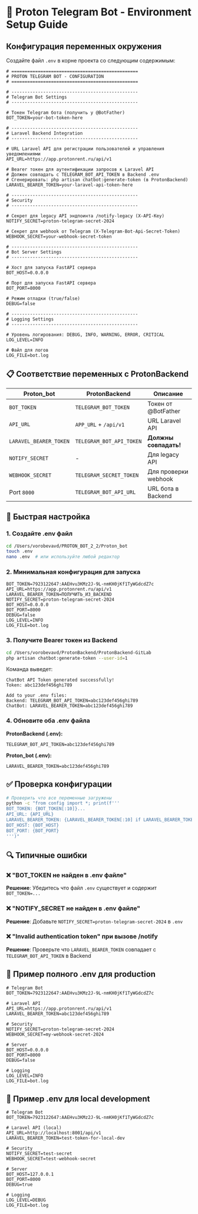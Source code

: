 # 🔧 Proton Telegram Bot - Environment Setup Guide

## Конфигурация переменных окружения

Создайте файл `.env` в корне проекта со следующим содержимым:

```env
# ================================================
# PROTON TELEGRAM BOT - CONFIGURATION
# ================================================

# ------------------------------------------------
# Telegram Bot Settings
# ------------------------------------------------

# Токен Telegram бота (получить у @BotFather)
BOT_TOKEN=your-bot-token-here

# ------------------------------------------------
# Laravel Backend Integration
# ------------------------------------------------

# URL Laravel API для регистрации пользователей и управления уведомлениями
API_URL=https://app.protonrent.ru/api/v1

# Bearer токен для аутентификации запросов к Laravel API
# Должен совпадать с TELEGRAM_BOT_API_TOKEN в Backend .env
# Сгенерировать: php artisan chatbot:generate-token (в ProtonBackend)
LARAVEL_BEARER_TOKEN=your-laravel-api-token-here

# ------------------------------------------------
# Security
# ------------------------------------------------

# Секрет для legacy API эндпоинта /notify-legacy (X-API-Key)
NOTIFY_SECRET=proton-telegram-secret-2024

# Секрет для webhook от Telegram (X-Telegram-Bot-Api-Secret-Token)
WEBHOOK_SECRET=your-webhook-secret-token

# ------------------------------------------------
# Bot Server Settings
# ------------------------------------------------

# Хост для запуска FastAPI сервера
BOT_HOST=0.0.0.0

# Порт для запуска FastAPI сервера
BOT_PORT=8000

# Режим отладки (true/false)
DEBUG=false

# ------------------------------------------------
# Logging Settings
# ------------------------------------------------

# Уровень логирования: DEBUG, INFO, WARNING, ERROR, CRITICAL
LOG_LEVEL=INFO

# Файл для логов
LOG_FILE=bot.log
```

## 📋 Соответствие переменных с ProtonBackend

| Proton_bot | ProtonBackend | Описание |
|------------|---------------|----------|
| `BOT_TOKEN` | `TELEGRAM_BOT_TOKEN` | Токен от @BotFather |
| `API_URL` | `APP_URL` + `/api/v1` | URL Laravel API |
| `LARAVEL_BEARER_TOKEN` | `TELEGRAM_BOT_API_TOKEN` | **Должны совпадать!** |
| `NOTIFY_SECRET` | - | Для legacy API |
| `WEBHOOK_SECRET` | `TELEGRAM_SECRET_TOKEN` | Для проверки webhook |
| Port `8000` | `TELEGRAM_BOT_API_URL` | URL бота в Backend |

## 🚀 Быстрая настройка

### 1. Создайте .env файл

```bash
cd /Users/vorobevavd/PROTON_BOT_2_2/Proton_bot
touch .env
nano .env  # или используйте любой редактор
```

### 2. Минимальная конфигурация для запуска

```env
BOT_TOKEN=7923122647:AAEHvu3KMz2J-9L-nmKH0jKf1TyWGdcdZ7c
API_URL=https://app.protonrent.ru/api/v1
LARAVEL_BEARER_TOKEN=ПОЛУЧИТЬ_ИЗ_BACKEND
NOTIFY_SECRET=proton-telegram-secret-2024
BOT_HOST=0.0.0.0
BOT_PORT=8000
DEBUG=false
LOG_LEVEL=INFO
LOG_FILE=bot.log
```

### 3. Получите Bearer токен из Backend

```bash
cd /Users/vorobevavd/ProtonBackend/ProtonBackend-GitLab
php artisan chatbot:generate-token --user-id=1
```

Команда выведет:
```
ChatBot API Token generated successfully!
Token: abc123def456ghi789

Add to your .env files:
Backend: TELEGRAM_BOT_API_TOKEN=abc123def456ghi789
ChatBot: LARAVEL_BEARER_TOKEN=abc123def456ghi789
```

### 4. Обновите оба .env файла

**ProtonBackend (.env):**
```env
TELEGRAM_BOT_API_TOKEN=abc123def456ghi789
```

**Proton_bot (.env):**
```env
LARAVEL_BEARER_TOKEN=abc123def456ghi789
```

## ✅ Проверка конфигурации

```bash
# Проверить что все переменные загружены
python -c "from config import *; print(f'''
BOT_TOKEN: {BOT_TOKEN[:10]}...
API_URL: {API_URL}
LARAVEL_BEARER_TOKEN: {LARAVEL_BEARER_TOKEN[:10] if LARAVEL_BEARER_TOKEN else "NOT SET"}...
BOT_HOST: {BOT_HOST}
BOT_PORT: {BOT_PORT}
''')"
```

## 🔍 Типичные ошибки

### ❌ "BOT_TOKEN не найден в .env файле"
**Решение**: Убедитесь что файл `.env` существует и содержит `BOT_TOKEN=...`

### ❌ "NOTIFY_SECRET не найден в .env файле"
**Решение**: Добавьте `NOTIFY_SECRET=proton-telegram-secret-2024` в `.env`

### ❌ "Invalid authentication token" при вызове /notify
**Решение**: Проверьте что `LARAVEL_BEARER_TOKEN` совпадает с `TELEGRAM_BOT_API_TOKEN` в Backend

## 📝 Пример полного .env для production

```env
# Telegram Bot
BOT_TOKEN=7923122647:AAEHvu3KMz2J-9L-nmKH0jKf1TyWGdcdZ7c

# Laravel API
API_URL=https://app.protonrent.ru/api/v1
LARAVEL_BEARER_TOKEN=abc123def456ghi789

# Security
NOTIFY_SECRET=proton-telegram-secret-2024
WEBHOOK_SECRET=my-webhook-secret-2024

# Server
BOT_HOST=0.0.0.0
BOT_PORT=8000
DEBUG=false

# Logging
LOG_LEVEL=INFO
LOG_FILE=bot.log
```

## 📝 Пример .env для local development

```env
# Telegram Bot
BOT_TOKEN=7923122647:AAEHvu3KMz2J-9L-nmKH0jKf1TyWGdcdZ7c

# Laravel API (local)
API_URL=http://localhost:8001/api/v1
LARAVEL_BEARER_TOKEN=test-token-for-local-dev

# Security
NOTIFY_SECRET=test-secret
WEBHOOK_SECRET=test-webhook-secret

# Server
BOT_HOST=127.0.0.1
BOT_PORT=8000
DEBUG=true

# Logging
LOG_LEVEL=DEBUG
LOG_FILE=bot.log
```

